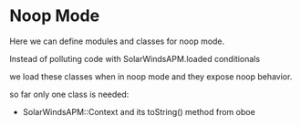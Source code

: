 
# Noop Mode

Here we can define modules and classes for noop mode.

Instead of polluting code with SolarWindsAPM.loaded conditionals

we load these classes when in noop mode and they expose noop behavior.

so far only one class is needed:

- SolarWindsAPM::Context  and its toString() method from oboe
